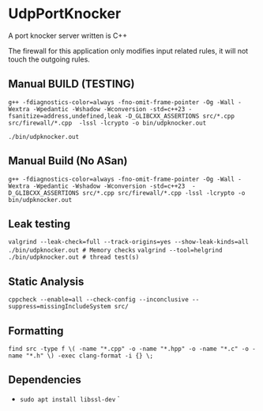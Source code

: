 # UdpPortKnocker
A port knocker server written is C++

The firewall for this application only modifies input related rules, it will not touch the outgoing rules.

## Manual BUILD (TESTING)

`g++ -fdiagnostics-color=always -fno-omit-frame-pointer -Og -Wall -Wextra -Wpedantic -Wshadow -Wconversion -std=c++23 -fsanitize=address,undefined,leak -D_GLIBCXX_ASSERTIONS src/*.cpp src/firewall/*.cpp  -lssl -lcrypto -o bin/udpknocker.out`

`./bin/udpknocker.out`

 ## Manual Build (No ASan)
`g++ -fdiagnostics-color=always -fno-omit-frame-pointer -Og -Wall -Wextra -Wpedantic -Wshadow -Wconversion -std=c++23  -D_GLIBCXX_ASSERTIONS src/*.cpp src/firewall/*.cpp -lssl -lcrypto -o bin/udpknocker.out`

## Leak testing

`valgrind --leak-check=full --track-origins=yes --show-leak-kinds=all ./bin/udpknocker.out # Memory checks`
`valgrind --tool=helgrind ./bin/udpknocker.out # thread test(s)`


## Static Analysis

`cppcheck --enable=all --check-config --inconclusive --suppress=missingIncludeSystem src/`

## Formatting
`find src -type f \( -name "*.cpp" -o -name "*.hpp" -o -name "*.c" -o -name "*.h" \) -exec clang-format -i {} \;`

## Dependencies
- `sudo apt install libssl-dev`
`
